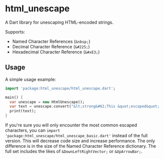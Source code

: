 # html_unescape

A Dart library for unescaping HTML-encoded strings. 

Supports:

* Named Character References (`&nbsp;`)
* Decimal Character Reference (`&#225;`)
* Hexadecimal Character Reference (`&#xE3;`)

## Usage

A simple usage example:

```dart
import 'package:html_unescape/html_unescape.dart';

main() {
  var unescape = new HtmlUnescape();
  var text = unescape.convert("&lt;strong&#62;This &quot;escaped&quot; string");
  print(text);
}
```

If you're sure you will only encounter the most common escaped characters,
you can `import 'package:html_unescape/html_unescape_basic.dart'` instead of
the full version. This will decrease code size and increase performance. The
only difference is in the size of the Named Character Reference dictionary.
The full set includes the likes of `&DownLeftRightVector;` or `&UpArrowBar;`.
